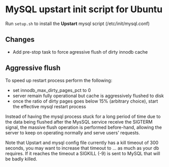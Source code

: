 # MySQL upstart init script for Ubuntu

Run ```setup.sh``` to install the **Upstart** mysql script (/etc/init/mysql.conf)

## Changes

- Add pre-stop task to force agressive flush of dirty innodb cache

## Aggressive flush

To speed up restart process perform the following:

- set innodb_max_dirty_pages_pct to 0
- server remain fully operational but cache is aggressively flushed to disk
- once the ratio of dirty pages goes below 15% (arbitrary choice), start the effective mysql restart process

Instead of having the mysql process stuck for a long period of time due to the data being flushed after the MysSQL service receive the SIGTERM signal, the massive flush operation is performed before-hand, allowing the server to keep on operating normally and serve users' requests.

Note that Upstart and mysql config file currently has a kill timeout of 300 seconds, you may want to increase that timeout to ... as much as your db requires. If it reaches the timeout a SIGKILL (-9) is sent to MySQL that will be badly killed.